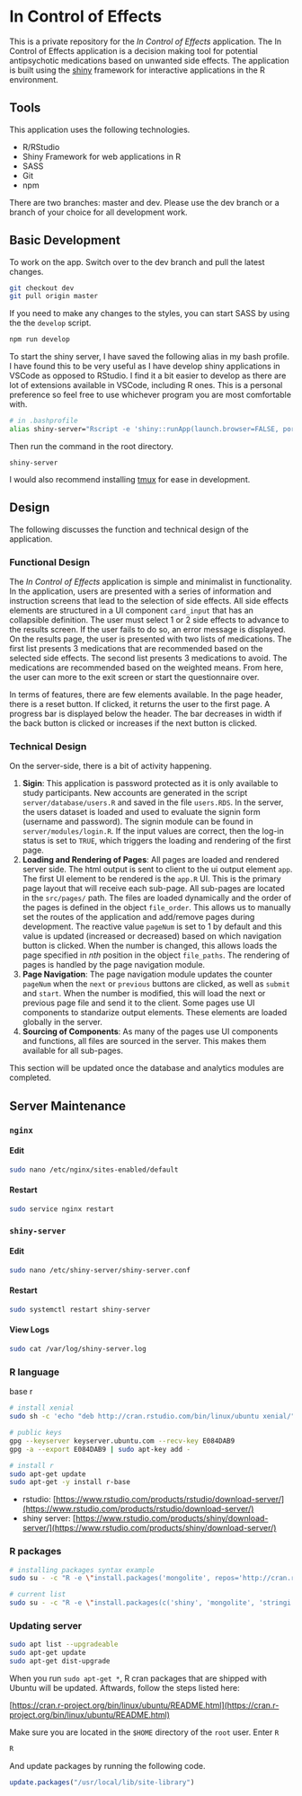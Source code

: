# In Control of Effects 

This is a private repository for the *In Control of Effects* application. The In Control of Effects application is a decision making tool for potential antipsychotic medications based on unwanted side effects. The application is built using the [shiny](https://shiny.rstudio.com) framework for interactive applications in the R environment. 

## Tools

This application uses the following technologies.

- R/RStudio
- Shiny Framework for web applications in R
- SASS
- Git
- npm

There are two branches: master and dev. Please use the dev branch or a branch of your choice for all development work.

## Basic Development

To work on the app. Switch over to the dev branch and pull the latest changes.

```bash
git checkout dev
git pull origin master
```

If you need to make any changes to the styles, you can start SASS by using the the `develop` script.

```bash
npm run develop
```

To start the shiny server, I have saved the following alias in my bash profile. I have found this to be very useful as I have develop shiny applications in VSCode as opposed to RStudio. I find it a bit easier to develop as there are lot of extensions available in VSCode, including R ones. This is a personal preference so feel free to use whichever program you are most comfortable with.

```bash
# in .bashprofile
alias shiny-server="Rscript -e 'shiny::runApp(launch.browser=FALSE, port=8000)'"
```

Then run the command in the root directory.

```
shiny-server
```

I would also recommend installing [tmux](https://github.com/tmux/tmux) for ease in development.

## Design

The following discusses the function and technical design of the application.

### Functional Design

The *In Control of Effects* application is simple and minimalist in functionality. In the application, users are presented with a series of information and instruction screens that lead to the selection of side effects. All side effects elements are structured in a UI component `card_input` that has an collapsible definition. The user must select 1 or 2 side effects to advance to the results screen. If the user fails to do so, an error message is displayed. On the results page, the user is presented with two lists of medications. The first list presents 3 medications that are recommended based on the selected side effects. The second list presents 3 medications to avoid. The medications are recommended based on the weighted means. From here, the user can more to the exit screen or start the questionnaire over.

In terms of features, there are few elements available. In the page header, there is a reset button. If clicked, it returns the user to the first page. A progress bar is displayed below the header. The bar decreases in width if the back button is clicked or increases if the next button is clicked.

### Technical Design

On the server-side, there is a bit of activity happening.

1. **Sigin**: This application is password protected as it is only available to study participants. New accounts are generated in the script `server/database/users.R` and saved in the file `users.RDS`. In the server, the users dataset is loaded and used to evaluate the signin form (username and password). The signin module can be found in `server/modules/login.R`. If the input values are correct, then the log-in status is set to `TRUE`, which triggers the loading and rendering of the first page.
1. **Loading and Rendering of Pages**: All pages are loaded and rendered server side. The html output is sent to client to the ui output element `app`. The first UI element to be rendered is the `app.R` UI. This is the primary page layout that will receive each sub-page. All sub-pages are located in the `src/pages/` path. The files are loaded dynamically and the order of the pages is defined in the object `file_order`. This allows us to manually set the routes of the application and add/remove pages during development. The reactive value `pageNum` is set to 1 by default and this value is updated (increased or decreased) based on which navigation button is clicked. When the number is changed, this allows loads the page specified in *nth* position in the object `file_paths`. The rendering of pages is handled by the page navigation module.
1. **Page Navigation**: The page navigation module updates the counter `pageNum` when the `next` or `previous` buttons are clicked, as well as `submit` and `start`. When the number is modified, this will load the next or previous page file and send it to the client. Some pages use UI components to standarize output elements. These elements are loaded globally in the server.
1. **Sourcing of Components**: As many of the pages use UI components and functions, all files are sourced in the server. This makes them available for all sub-pages.

This section will be updated once the database and analytics modules are completed.

## Server Maintenance

### `nginx`

#### Edit

```bash
sudo nano /etc/nginx/sites-enabled/default
```

#### Restart

```bash
sudo service nginx restart
```

### `shiny-server`

#### Edit

```bash
sudo nano /etc/shiny-server/shiny-server.conf
```

#### Restart

```bash
sudo systemctl restart shiny-server
```

#### View Logs

```bash
sudo cat /var/log/shiny-server.log
```


### R language

base r

```bash
# install xenial
sudo sh -c 'echo "deb http://cran.rstudio.com/bin/linux/ubuntu xenial/" >> /etc/apt/sources.list'

# public keys
gpg --keyserver keyserver.ubuntu.com --recv-key E084DAB9
gpg -a --export E084DAB9 | sudo apt-key add -

# install r
sudo apt-get update
sudo apt-get -y install r-base

```

- rstudio: [https://www.rstudio.com/products/rstudio/download-server/](https://www.rstudio.com/products/rstudio/download-server/)
- shiny server: [https://www.rstudio.com/products/shiny/download-server/](https://www.rstudio.com/products/shiny/download-server/)

### R packages

```bash
# installing packages syntax example
sudo su - -c "R -e \"install.packages('mongolite', repos='http://cran.rstudio.com/')\""

# current list
sudo su - -c "R -e \"install.packages(c('shiny', 'mongolite', 'stringi', 'tools'), repos='http://cran.rstudio.com/')\""
```

### Updating server

```sh
sudo apt list --upgradeable
sudo apt-get update
sudo apt-get dist-upgrade
```
When you run `sudo apt-get *`, R cran packages that are shipped with Ubuntu will be updated. Aftwards, follow the steps listed here:

[https://cran.r-project.org/bin/linux/ubuntu/README.html](https://cran.r-project.org/bin/linux/ubuntu/README.html)

Make sure you are located in the `$HOME` directory of the `root` user. Enter `R`

```bash
R
```

And update packages by running the following code.

```R
update.packages("/usr/local/lib/site-library")
```
